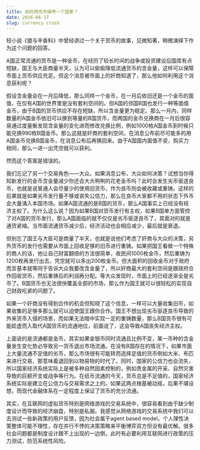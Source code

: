 ```yaml
---
title: 如何用货币搞垮一个国家？
date: 2016-06-17
slug: currency crush
---
```


轻小说《狼与辛香料》中曾经讲过一个关于货币的故事，见微知著，稍微演绎下作为这个问题的回答。

A国正常流通的货币是一种金币，在经历了较长时间的战争或投资建设后国库有点短缺，国王与大臣商量半天，认为可以偷偷降低流通货币的含金量，这样可以保障市面上货币供应充足。但这个消息被市面上的奸商知道了，那么他如何利用这个消息获利呢？

假设含金量会在一月后降低，那么同样一个金币，在一月后依旧还是一个金币的面值，在仅有A国的世界里是没有套利空间的。但A国的邻国B国也发行一种等面值金币，由于B国的货币供应不存在短缺，所以含金量更为稳定。那么一月内，同样数量的A国金币依旧可以换到等量的B国货币，而两国的金币兑换商在一月后很容易通过度量衡发现含金量的变化进而修改兑换比例，例如1000枚A国金币到时候只能兑换990枚B国金币。那么这就是奸商的套利空间，在消息公布前尽可能多的用A国金币兑换B国金币，在消息公布后再换回来。由于A国国内面值不变，购买力相同，那么一进一出凭空就可以获利。

然而这个答案是错误的。

我们忘记了另一个交易角色——大众。如果消息公布，大众如何决策？试想当你得知新发行的金币含金量减少你还会大大咧咧的花老金币吗？此时会发生劣币驱逐良币，也就是说普通人会尽量少的使用旧货币，作为良币则会被收藏或重铸。这样的后果就是如果劣币发行量不够或丧失公信力，那么在良币大家都不用的状态下外币会大量涌入本国市场。如果A国流通的是B国的货币，那么A国事实上已经没有经济主权了。为什么这么说？因为如果B国对货币发行有主权，如果B国单方面管控了对A国的货币发行，那么A国面临的就不仅仅是劣币驱逐良币了，其面对的就是通货紧缩。当市面流通货币减少后，经济活动也会相应减少，最后就是衰退。

但别忘了国王与大臣可是商量了半天，也就是说他们考虑了奸商与大众的决策，另外货币的发行也需要从市面上回收足够的旧币进行重铸。如果把国王看做一个特殊的商人的话，他让自己财富翻倍的方法很简单，收民间1000枚金币，然后重铸为1200枚再发行出去，凭空就可以多出200枚金币。但大面积的回收金币对于政府而言基本就等同于告诉大众我要改含金量了，所以奸商最大的套利空间是跟政府合作回收货币，然后重铸后的利润再分配。等大众发现时，市面上的已经逐渐全是劣币了。B国货币也无法很快覆盖全部的市场，那么作为国王就可以很轻松的实现自己财政吃紧的问题了。

如果一个奸商没有得到合作的机会但知晓了这个信息，一样可以大量收集旧币，如果收集的足够多那么就可以迫使国王跟你合作。国王不想出现劣币驱逐良币导致的外来货币入侵的场景，而如果无法暗中实现一定的重铸数量，那么B国货币很有可能趁虚而入取代A国货币的流通地位，前面说了，这会导致A国丧失经济主权。

上面说的是流通都是金币，其实如果金银币同时流通且比例不变，某一币种的含金量发生变化势必导致另一货币退出市场流通。在没有B国存在的情况下，如果市面上大量流通不足值的劣币，那么市场很有可能转而选择足值的货币例如大米、布匹来进行交易，那意味着退回到以物易物的时代了。同时，国家的公信力也会流失，所以国家经济系统实际上是被多种自然因素控制的，例如贵金属的开采、自然灾害导致的巨额开支或战争等行为。在纸币流通的今天，货币总是不足值的，国家经济系统实际是建立在公信力与交易需求之上的。如果这两点根基被动摇，后果不堪设想，而现代金融体系在一定程度上保证了货币的充分流通。

其实，在互联网的虚拟货币特别是网络游戏的交易系统中，很容易看到由于缺少制度设计而导致的经济崩盘，特别是私服。我感觉从网络游戏的交易系统中我们可以去测试一些新政策的用户反馈，因为社会属于agent based model，个人理性决策整体可能不理性，存在并行不悖的决策策略来平衡博弈双方但没有最优解。很多社会问题都是制度设计跟不上出现的一边倒，此时有必要利用互联网进行政策的压力测试，防范系统性风险。
